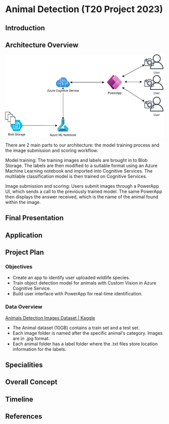 # Animal Detection (T20 Project 2023)

## Introduction

## Architecture Overview
 ![image](Images/Architecture.jpg)

There are 2 main parts to our architecture: the model training process and the image submission and scoring workflow. 

Model training:
The training images and labels are brought in to Blob Storage. The labels are then modified to a suitable format using an Azure Machine Learning notebook and imported into Cognitive Services. The multilable classification model is then trained on Cognitive Services. 

Image submission and scoring:
Users submit images through a PowerApp UI, which sends a call to the previously trained model. The same PowerApp then displays the answer received, which is the name of the animal found within the image. 

## Final Presentation

## Application

## Project Plan
### Objectives
- Create an app to identify user uploaded wildlife species.
- Train object detection model for animals with Custom Vision in Azure Cognitive Service.
- Build user interface with PowerApp for real-time identification.

### Data Overview
[Animals Detection Images Dataset | Kaggle](https://www.kaggle.com/datasets/antoreepjana/animals-detection-images-dataset)

- The Animal dataset (10GB) contains a train set and a test set. 
- Each image folder is named after the specific animal's category. Images are in .jpg format. 
- Each animal folder has a label folder where the .txt files store location information for the labels.


## Specialities

## Overall Concept

## Timeline

## References

